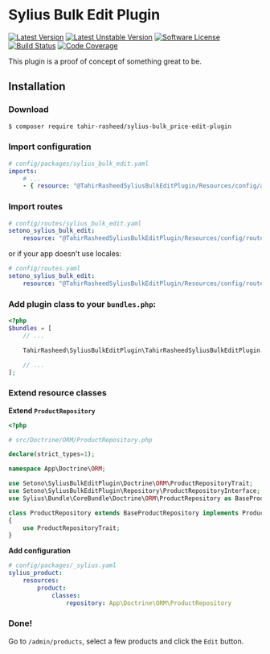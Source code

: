 # Sylius Bulk Edit Plugin

[![Latest Version][ico-version]][link-packagist]
[![Latest Unstable Version][ico-unstable-version]][link-packagist]
[![Software License][ico-license]](LICENSE)
[![Build Status][ico-github-actions]][link-github-actions]
[![Code Coverage][ico-code-coverage]][link-code-coverage]

This plugin is a proof of concept of something great to be.

## Installation

### Download

```bash
$ composer require tahir-rasheed/sylius-bulk_price-edit-plugin
```

### Import configuration

```yaml
# config/packages/sylius_bulk_edit.yaml
imports:
    # ...
    - { resource: "@TahirRasheedSyliusBulkEditPlugin/Resources/config/app/config.yaml" }
```

### Import routes
   
```yaml
# config/routes/sylius_bulk_edit.yaml
setono_sylius_bulk_edit:
    resource: "@TahirRasheedSyliusBulkEditPlugin/Resources/config/routes.yaml"
```

or if your app doesn't use locales:
   
```yaml
# config/routes.yaml
setono_sylius_bulk_edit:
    resource: "@TahirRasheedSyliusBulkEditPlugin/Resources/config/routes_no_locale.yaml"
```

### Add plugin class to your `bundles.php`:

```php
<?php
$bundles = [
    // ...

    TahirRasheed\SyliusBulkEditPlugin\TahirRasheedSyliusBulkEditPlugin::class => ['all' => true],

    // ...
];
```

### Extend resource classes

**Extend `ProductRepository`**

```php
<?php

# src/Doctrine/ORM/ProductRepository.php

declare(strict_types=1);

namespace App\Doctrine\ORM;

use Setono\SyliusBulkEditPlugin\Doctrine\ORM\ProductRepositoryTrait;
use Setono\SyliusBulkEditPlugin\Repository\ProductRepositoryInterface;
use Sylius\Bundle\CoreBundle\Doctrine\ORM\ProductRepository as BaseProductRepository;

class ProductRepository extends BaseProductRepository implements ProductRepositoryInterface
{
    use ProductRepositoryTrait;
}
```

**Add configuration**

```yaml
# config/packages/_sylius.yaml
sylius_product:
    resources:
        product:
            classes:
                repository: App\Doctrine\ORM\ProductRepository
```

### Done!

Go to `/admin/products`, select a few products and click the `Edit` button.

[ico-version]: https://poser.pugx.org/setono/sylius-bulk-edit-plugin/v/stable
[ico-unstable-version]: https://poser.pugx.org/setono/sylius-bulk-edit-plugin/v/unstable
[ico-license]: https://poser.pugx.org/setono/sylius-bulk-edit-plugin/license
[ico-github-actions]: https://github.com/Setono/SyliusBulkEditPlugin/workflows/build/badge.svg
[ico-code-coverage]: https://codecov.io/gh/Setono/SyliusBulkEditPlugin/branch/master/graph/badge.svg

[link-packagist]: https://packagist.org/packages/setono/sylius-bulk-edit-plugin
[link-github-actions]: https://github.com/Setono/SyliusBulkEditPlugin/actions
[link-code-coverage]: https://codecov.io/gh/Setono/SyliusBulkEditPlugin
